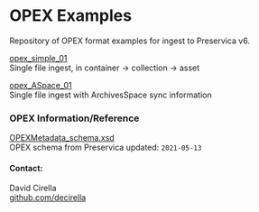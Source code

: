# OPEX Examples

Repository of OPEX format examples for ingest to Preservica v6.

[opex_simple_01](opex_simple_01/)  
Single file ingest, in container -> collection -> asset

[opex_ASpace_01](opex_ASpace_01/)  
Single file ingest with ArchivesSpace sync information

### OPEX Information/Reference

[OPEXMetadata_schema.xsd](OPEXMetadata_schema.xsd)  
OPEX schema from Preservica updated: `2021-05-13`






#### Contact:
David Cirella  
[github.com/decirella](https://github.com/decirella)
